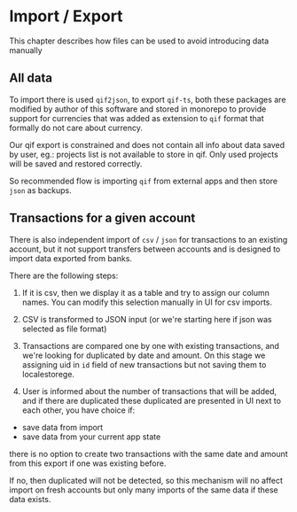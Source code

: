 # Import / Export

This chapter describes how files can be used to avoid introducing data manually

## All data

To import there is used `qif2json`, to export `qif-ts`, both these packages are modified by author of this software and
stored in monorepo to provide support for currencies that was added as extension to `qif` format that formally do not
care about currency.

Our qif export is constrained and does not contain all info about data saved by user, eg.: projects list is not
available to store in qif. Only used projects will be saved and restored correctly.

So recommended flow is importing `qif` from external apps and then store `json` as backups.

## Transactions for a given account

There is also independent import of `csv` / `json` for transactions to an existing account, but it not support transfers
between accounts and is designed to import data exported from banks.

There are the following steps:

1. If it is csv, then we display it as a table and try to assign our column names. You can modify this selection
   manually in UI for csv imports.

2. CSV is transformed to JSON input (or we're starting here if json was selected as file format)

3. Transactions are compared one by one with existing transactions, and we're looking for duplicated by date and amount.
   On this stage we assigning uid in `id` field of new transactions but not saving them to localestorege.

4. User is informed about the number of transactions that will be added, and if there are duplicated these duplicated
   are presented in UI next to each other, you have choice if:

- save data from import
- save data from your current app state

there is no option to create two transactions with the same date and amount from this export if one was existing before.

If no, then duplicated will not be detected, so this mechanism will no affect import on fresh accounts but only many
imports of the same data if these data exists.
